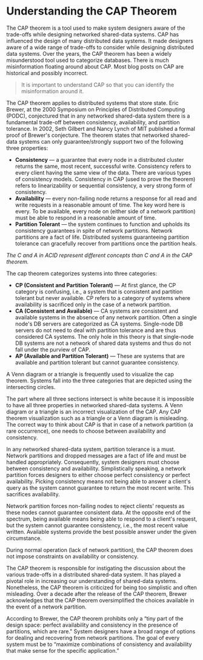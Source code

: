 # Understanding the CAP Theorem

The CAP theorem is a tool used to make system designers aware of the trade-offs while designing networked shared-data systems. CAP has influenced the design of many distributed data systems. It made designers aware of a wide range of trade-offs to consider while designing distributed data systems. Over the years, the CAP theorem has been a widely misunderstood tool used to categorize databases. There is much misinformation floating around about CAP. Most blog posts on CAP are historical and possibly incorrect.

> It is important to understand CAP so that you can identify the misinformation around it.

The CAP theorem applies to distributed systems that store state. Eric Brewer, at the 2000 Symposium on Principles of Distributed Computing (PODC), conjectured that in any networked shared-data system there is a fundamental trade-off between consistency, availability, and partition tolerance. In 2002, Seth Gilbert and Nancy Lynch of MIT published a formal proof of Brewer's conjecture. The theorem states that networked shared-data systems can only guarantee/strongly support two of the following three properties:

- **Consistency** — a guarantee that every node in a distributed cluster returns the same, most recent, successful write. Consistency refers to every client having the same view of the data. There are various types of consistency models. Consistency in CAP (used to prove the theorem) refers to linearizability or sequential consistency, a very strong form of consistency.
- **Availability** — every non-failing node returns a response for all read and write requests in a reasonable amount of time. The key word here is every. To be available, every node on (either side of a network partition) must be able to respond in a reasonable amount of time.
- **Partition Tolerant** — the system continues to function and upholds its consistency guarantees in spite of network partitions. Network partitions are a fact of life. Distributed systems guaranteeing partition tolerance can gracefully recover from partitions once the partition heals.

_The C and A in ACID represent different concepts than C and A in the CAP theorem._

The cap theorem categorizes systems into three categories: 

- **CP (Consistent and Partition Tolerant)** — At first glance, the CP category is confusing, i.e., a system that is consistent and partition tolerant but never available. CP refers to a category of systems where availability is sacrificed only in the case of a network partition.
- **CA (Consistent and Available)** — CA systems are consistent and available systems in the absence of any network partition. Often a single node's DB servers are categorized as CA systems. Single-node DB servers do not need to deal with partition tolerance and are thus considered CA systems. The only hole in this theory is that single-node DB systems are not a network of shared data systems and thus do not fall under the purview of CAP.
- **AP (Available and Partition Tolerant)** — These are systems that are available and partition tolerant but cannot guarantee consistency.

A Venn diagram or a triangle is frequently used to visualize the cap theorem. Systems fall into the three categories that are depicted using the intersecting circles.  

The part where all three sections intersect is white because it is impossible to have all three properties in networked shared-data systems. A Venn diagram or a triangle is an incorrect visualization of the CAP. Any CAP theorem visualization such as a triangle or a Venn diagram is misleading. The correct way to think about CAP is that in case of a network partition (a rare occurrence), one needs to choose between availability and consistency.

In any networked shared-data system, partition tolerance is a must. Network partitions and dropped messages are a fact of life and must be handled appropriately. Consequently, system designers must choose between consistency and availability. Simplistically speaking, a network partition forces designers to either choose perfect consistency or perfect availability. Picking consistency means not being able to answer a client's query as the system cannot guarantee to return the most recent write. This sacrifices availability.

Network partition forces non-failing nodes to reject clients' requests as these nodes cannot guarantee consistent data. At the opposite end of the spectrum, being available means being able to respond to a client's request, but the system cannot guarantee consistency, i.e., the most recent value written. Available systems provide the best possible answer under the given circumstance.

During normal operation (lack of network partition), the CAP theorem does not impose constraints on availability or consistency.

The CAP theorem is responsible for instigating the discussion about the various trade-offs in a distributed shared-data system. It has played a pivotal role in increasing our understanding of shared-data systems. Nonetheless, the CAP theorem is criticized for being too simplistic and often misleading. Over a decade after the release of the CAP theorem, Brewer acknowledges that the CAP theorem oversimplified the choices available in the event of a network partition.

According to Brewer, the CAP theorem prohibits only a “tiny part of the design space: perfect availability and consistency in the presence of partitions, which are rare." System designers have a broad range of options for dealing and recovering from network partitions. The goal of every system must be to “maximize combinations of consistency and availability that make sense for the specific application.”